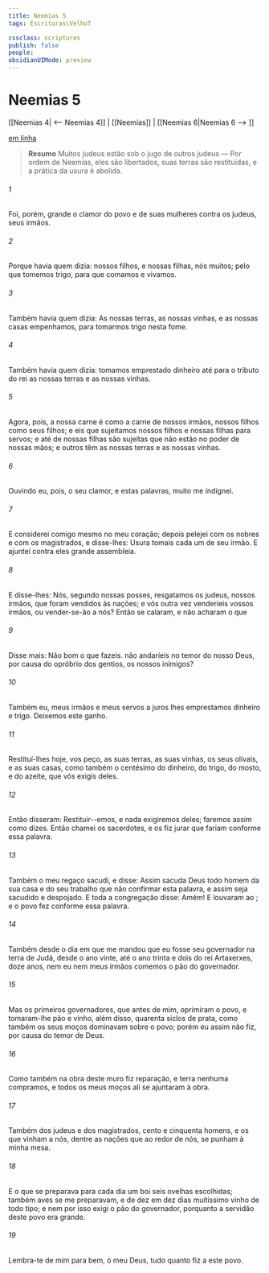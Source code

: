 ```yaml
---
title: Neemias 5
tags: Escrituras\VelhoT

cssclass: scriptures
publish: false
people:
obsidianUIMode: preview
---
```


# Neemias 5
[[Neemias 4| <-- Neemias 4]] | [[Neemias]] | [[Neemias 6|Neemias 6 --> ]]

[em linha](https://churchofjesuschrist.org/study/scriptures/ot/neh/5?lang=por)

> __Resumo__
Muitos judeus estão sob o jugo de outros judeus — Por ordem de Neemias, eles são libertados, suas terras são restituídas, e a prática da usura é abolida.

###### 1 
Foi, porém, grande o clamor do povo e de suas mulheres contra os judeus, seus irmãos.

###### 2 
Porque havia quem dizia:  nossos filhos, e nossas filhas, nós  muitos; pelo que tomemos trigo, para que comamos e vivamos.

###### 3 
Também havia quem dizia: As nossas terras, as nossas vinhas, e as nossas casas empenhamos, para tomarmos trigo nesta fome.

###### 4 
Também havia quem dizia: tomamos emprestado dinheiro até para o tributo do rei  as nossas terras e as nossas vinhas.

###### 5 
Agora, pois, a nossa carne é como a carne de nossos irmãos,  nossos filhos como seus filhos; e eis que sujeitamos nossos filhos e nossas filhas para  servos; e até  de nossas filhas são  sujeitas que  não estão no poder de nossas mãos; e outros têm as nossas terras e as nossas vinhas.

###### 6 
Ouvindo eu, pois, o seu clamor, e estas palavras, muito me indignei.

###### 7 
E considerei comigo mesmo no meu coração; depois pelejei com os nobres e com os magistrados, e disse-lhes: Usura tomais cada um de seu irmão. E ajuntei contra eles  grande assembleia.

###### 8 
E disse-lhes: Nós, segundo nossas posses, resgatamos os judeus, nossos irmãos, que foram vendidos às nações; e vós outra vez venderíeis vossos irmãos, ou vender-se-ão a nós? Então se calaram, e não acharam o que 

###### 9 
Disse mais: Não  bom o que fazeis.  não andaríeis no temor do nosso Deus, por causa do opróbrio dos gentios, os nossos inimigos?

###### 10 
Também eu, meus irmãos e meus servos a juros lhes emprestamos dinheiro e trigo. Deixemos este ganho.

###### 11 
Restituí-lhes hoje, vos peço, as suas terras, as suas vinhas, os seus olivais, e as suas casas, como também o centésimo do dinheiro, do trigo, do mosto, e do azeite, que vós exigis deles.

###### 12 
Então disseram: Restituir--emos, e nada exigiremos deles; faremos assim como dizes. Então chamei os sacerdotes, e os fiz jurar que fariam conforme essa palavra.

###### 13 
Também o meu regaço sacudi, e disse: Assim sacuda Deus todo homem da sua casa e do seu trabalho que não confirmar esta palavra, e assim seja sacudido e despojado. E toda a congregação disse: Amém! E louvaram ao ; e o povo fez conforme essa palavra.

###### 14 
Também desde o dia em que me mandou que eu fosse seu governador na terra de Judá, desde o ano vinte, até o ano trinta e dois do rei Artaxerxes, doze anos, nem eu nem meus irmãos comemos o pão do governador.

###### 15 
Mas os primeiros governadores, que  antes de mim, oprimiram o povo, e tomaram-lhe pão e vinho,  além disso, quarenta siclos de prata, como também os seus moços dominavam sobre o povo; porém eu assim não fiz, por causa do temor de Deus.

###### 16 
Como também na obra deste muro fiz reparação, e terra nenhuma compramos, e todos os meus moços ali se ajuntaram à obra.

###### 17 
Também dos judeus e dos magistrados, cento e cinquenta homens, e os que vinham a nós, dentre as nações que  ao redor de nós, se punham à minha mesa.

###### 18 
E o que se preparava para cada dia  um boi  seis ovelhas escolhidas; também aves se me preparavam, e de dez em dez dias muitíssimo vinho de todo tipo; e nem por isso exigi o pão do governador, porquanto a servidão deste povo era grande.

###### 19 
Lembra-te de mim para bem, ó meu Deus,  tudo quanto fiz a este povo.

